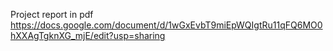 Project report in pdf
   https://docs.google.com/document/d/1wGxEvbT9miEpWQIgtRu11qFQ6MO0hXXAgTgknXG_mjE/edit?usp=sharing
